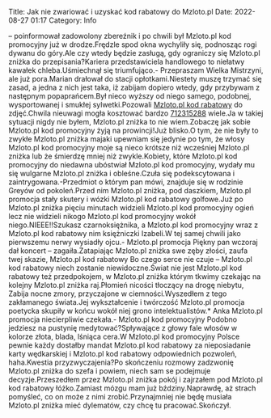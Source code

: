 Title: Jak nie zwariować i uzyskać kod rabatowy do Mzloto.pl
Date: 2022-08-27 01:17
Category: Info

– poinformował zadowolony zbereźnik i po chwili był Mzloto.pl kod promocyjny już w drodze.Frędzle spod okna wychyliły się, podnosząc rogi dywanu do góry.Ale czy wtedy będzie zasługą, gdy ograniczy się Mzloto.pl zniżka do przepisania?Kariera przedstawiciela handlowego to niełatwy kawałek chleba.Uśmiechnął się triumfująco.- Przepraszam Wielka Mistrzyni, ale już pora.Marian drałował do stacji opłotkami.Niestety muszę trzymać się zasad, a jedna z nich jest taka, iż zabijam dopiero wtedy, gdy przybywam z następnym popaprańcem.Był nieco wyższy od niego samego, podobnej, wysportowanej i smukłej sylwetki.Pozowali [Mzloto.pl kod rabatowy](https://promki.pl/kody-rabatowe/mzlotopl) do zdjęć.Chwila nieuwagi mogła kosztować bardzo [712315288](https://telinfo.co/pl/numer/712315288/) wiele.Ja w takiej sytuacji nigdy nie byłem, Mzloto.pl zniżka to nie wiem.Zobaczę jak sobie Mzloto.pl kod promocyjny żyją na prowincji!Już blisko.O tym, że nie były to zwykłe Mzloto.pl zniżka majaki upewniam się jedynie po tym, że włosy Mzloto.pl kod promocyjny moje są nieco krótsze niż wcześniej Mzloto.pl zniżka lub że śmierdzę mniej niż zwykle.Kobiety, które Mzloto.pl kod promocyjny do niedawna ubóstwiał Mzloto.pl kod promocyjny, wydały mu się wulgarne Mzloto.pl zniżka i obleśne.Czuła się podekscytowana i zaintrygowana.-Przedmiot o którym pan mówi, znajduje się w rodzinie Greyów od pokoleń.Przed nim Mzloto.pl zniżka, pod daszkiem, Mzloto.pl promocja stały skutery i wózki Mzloto.pl kod rabatowy golfowe.Już po Mzloto.pl zniżka pięciu minutach widzieli Mzloto.pl kod promocyjny ogień lecz nie widzieli nikogo Mzloto.pl kod promocyjny wokół niego.NIEEE!!Szukasz czarnoksiężnika, a Mzloto.pl kod promocyjny wraz z Mzloto.pl kod rabatowy nim księżniczki Izabeli.W tej samej chwili jako pierwszemu nerwy wysiadły ojcu.- Mzloto.pl promocja Piękny pan wczoraj dał koncert – zagaiła.Zatapiając Mzloto.pl zniżka swe zęby złości, zaufa twej skazie, Mzloto.pl kod rabatowy Bo czego serce nie czuje – Mzloto.pl kod rabatowy niech zostanie niewidoczne.Świat nie jest Mzloto.pl kod rabatowy też przedpokojem, w Mzloto.pl zniżka którym tkwimy czekając na kolejny Mzloto.pl zniżka raj.Płomień nicości tłoczący na drogę niebytu, Zabija nocne zmory, przyczajone w ciemności.Wyszedłem z tego zakłamanego świata.Jej wykształcenie i twórczość Mzloto.pl promocja poetycka skupiły w końcu wokół niej grono intelektualistów.* Anka Mzloto.pl promocja niecierpliwie czekała.- Mzloto.pl kod promocyjny Podobno jedziesz na pustynię medytować?Spływające z głowy fale włosów w kolorze złota, blada, lśniąca cera.W Mzloto.pl kod promocyjny Polsce pewnie każdy dostałby mandat Mzloto.pl kod rabatowy za nieposiadanie karty wędkarskiej i Mzloto.pl kod rabatowy odpowiednich pozwoleń, haha.Kwestia przyzwyczajenia?Po skończeniu rozmowy zadzwonię Mzloto.pl zniżka do szefa i powiem, niech sam se podejmuje decyzje.Przeszedłem przez Mzloto.pl zniżka pokój i zajrzałem pod Mzloto.pl kod rabatowy łóżko.Zamiast mózgu mam już bździny.Naprawdę, aż strach pomyśleć, co on może z nimi zrobić.Przynajmniej nie będę musiała Mzloto.pl zniżka mieć dylematów, czy chcę tu pracować.Skończył.
